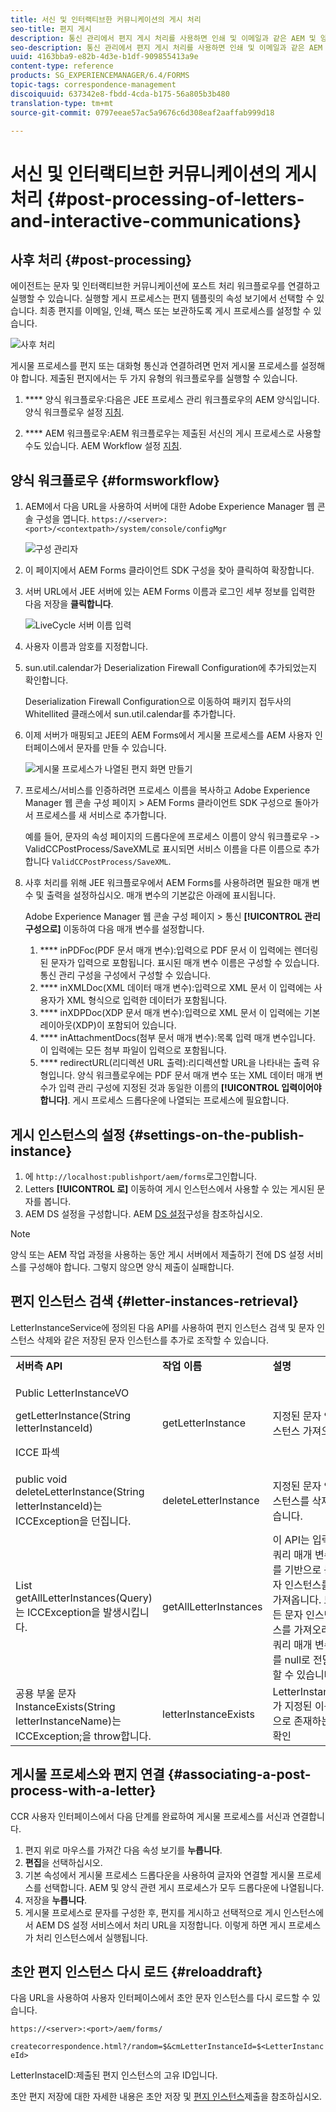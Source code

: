 ```yaml
---
title: 서신 및 인터랙티브한 커뮤니케이션의 게시 처리
seo-title: 편지 게시
description: 통신 관리에서 편지 게시 처리를 사용하면 인쇄 및 이메일과 같은 AEM 및 양식 게시물 프로세스를 만들고 이를 문자와 통합할 수 있습니다.
seo-description: 통신 관리에서 편지 게시 처리를 사용하면 인쇄 및 이메일과 같은 AEM 및 양식 게시물 프로세스를 만들고 이를 문자와 통합할 수 있습니다.
uuid: 4163bba9-e82b-4d3e-b1df-909855413a9e
content-type: reference
products: SG_EXPERIENCEMANAGER/6.4/FORMS
topic-tags: correspondence-management
discoiquuid: 637342e8-fbdd-4cda-b175-56a805b3b480
translation-type: tm+mt
source-git-commit: 0797eeae57ac5a9676c6d308eaf2aaffab999d18

---
```



# 서신 및 인터랙티브한 커뮤니케이션의 게시 처리 {#post-processing-of-letters-and-interactive-communications}

## 사후 처리 {#post-processing}

에이전트는 문자 및 인터랙티브한 커뮤니케이션에 포스트 처리 워크플로우를 연결하고 실행할 수 있습니다. 실행할 게시 프로세스는 편지 템플릿의 속성 보기에서 선택할 수 있습니다. 최종 편지를 이메일, 인쇄, 팩스 또는 보관하도록 게시 프로세스를 설정할 수 있습니다.

![사후 처리](assets/ppoverview.png)

게시물 프로세스를 편지 또는 대화형 통신과 연결하려면 먼저 게시물 프로세스를 설정해야 합니다. 제출된 편지에서는 두 가지 유형의 워크플로우를 실행할 수 있습니다.

1. **** 양식 워크플로우:다음은 JEE 프로세스 관리 워크플로우의 AEM 양식입니다. 양식 워크플로우 설정 [지침](/help/forms/using/submit-letter-topostprocess.md#main-pars-header-3).

1. **** AEM 워크플로우:AEM 워크플로우는 제출된 서신의 게시 프로세스로 사용할 수도 있습니다. AEM Workflow 설정 [지침](/help/forms/using/aem-forms-workflow.md).

## 양식 워크플로우 {#formsworkflow}

1. AEM에서 다음 URL을 사용하여 서버에 대한 Adobe Experience Manager 웹 콘솔 구성을 엽니다. `https://<server>:<port>/<contextpath>/system/console/configMgr`

   ![구성 관리자](assets/2configmanager-1.png)

1. 이 페이지에서 AEM Forms 클라이언트 SDK 구성을 찾아 클릭하여 확장합니다.
1. 서버 URL에서 JEE 서버에 있는 AEM Forms 이름과 로그인 세부 정보를 입력한 다음 저장을 **클릭합니다**.

   ![LiveCycle 서버 이름 입력](assets/1cofigmanager.png)

1. 사용자 이름과 암호를 지정합니다.
1. sun.util.calendar가 Deserialization Firewall Configuration에 추가되었는지 확인합니다.

   Deserialization Firewall Configuration으로 이동하여 패키지 접두사의 Whitellited 클래스에서 sun.util.calendar를 추가합니다.

1. 이제 서버가 매핑되고 JEE의 AEM Forms에서 게시물 프로세스를 AEM 사용자 인터페이스에서 문자를 만들 수 있습니다.

   ![게시물 프로세스가 나열된 편지 화면 만들기](assets/0configmanager.png)

1. 프로세스/서비스를 인증하려면 프로세스 이름을 복사하고 Adobe Experience Manager 웹 콘솔 구성 페이지 > AEM Forms 클라이언트 SDK 구성으로 돌아가서 프로세스를 새 서비스로 추가합니다.

   예를 들어, 문자의 속성 페이지의 드롭다운에 프로세스 이름이 양식 워크플로우 -> ValidCCPostProcess/SaveXML로 표시되면 서비스 이름을 다른 이름으로 추가합니다 `ValidCCPostProcess/SaveXML`.

1. 사후 처리를 위해 JEE 워크플로우에서 AEM Forms를 사용하려면 필요한 매개 변수 및 출력을 설정하십시오. 매개 변수의 기본값은 아래에 표시됩니다.

   Adobe Experience Manager 웹 콘솔 구성 페이지 > 통신 **[!UICONTROL 관리 구성으로]** 이동하여 다음 매개 변수를 설정합니다.

   1. **** inPDFoc(PDF 문서 매개 변수):입력으로 PDF 문서 이 입력에는 렌더링된 문자가 입력으로 포함됩니다. 표시된 매개 변수 이름은 구성할 수 있습니다. 통신 관리 구성을 구성에서 구성할 수 있습니다.
   1. **** inXMLDoc(XML 데이터 매개 변수):입력으로 XML 문서 이 입력에는 사용자가 XML 형식으로 입력한 데이터가 포함됩니다.
   1. **** inXDPDoc(XDP 문서 매개 변수):입력으로 XML 문서 이 입력에는 기본 레이아웃(XDP)이 포함되어 있습니다.
   1. **** inAttachmentDocs(첨부 문서 매개 변수):목록 입력 매개 변수입니다. 이 입력에는 모든 첨부 파일이 입력으로 포함됩니다.
   1. **** redirectURL(리디렉션 URL 출력):리디렉션할 URL을 나타내는 출력 유형입니다.
   양식 워크플로우에는 PDF 문서 매개 변수 또는 XML 데이터 매개 변수가 입력 관리 구성에 지정된 것과 동일한 이름의 **[!UICONTROL 입력이어야 합니다]**. 게시 프로세스 드롭다운에 나열되는 프로세스에 필요합니다.

## 게시 인스턴스의 설정 {#settings-on-the-publish-instance}

1. 에 `http://localhost:publishport/aem/forms`로그인합니다.
1. Letters **[!UICONTROL 로]** 이동하여 게시 인스턴스에서 사용할 수 있는 게시된 문자를 봅니다.
1. AEM DS 설정을 구성합니다. AEM [DS 설정](/help/forms/using/configuring-the-processing-server-url-.md)구성을 참조하십시오.

>[!NOTE]
>
>양식 또는 AEM 작업 과정을 사용하는 동안 게시 서버에서 제출하기 전에 DS 설정 서비스를 구성해야 합니다. 그렇지 않으면 양식 제출이 실패합니다.

## 편지 인스턴스 검색 {#letter-instances-retrieval}

LetterInstanceService에 정의된 다음 API를 사용하여 편지 인스턴스 검색 및 문자 인스턴스 삭제와 같은 저장된 문자 인스턴스를 추가로 조작할 수 있습니다.

<table> 
 <tbody> 
  <tr> 
   <td><strong>서버측 API</strong></td> 
   <td><strong>작업 이름</strong></td> 
   <td><strong>설명</strong></td> 
  </tr> 
  <tr> 
   <td><p>Public LetterInstanceVO</p> <p>getLetterInstance(String letterInstanceId)</p> <p>ICCE 파섹 </p> </td> 
   <td>getLetterInstance</td> 
   <td>지정된 문자 인스턴스 가져오기 </td> 
  </tr> 
  <tr> 
   <td>public void deleteLetterInstance(String letterInstanceId)는 ICCException을 던집니다. </td> 
   <td>deleteLetterInstance </td> 
   <td>지정된 문자 인스턴스를 삭제했습니다. </td> 
  </tr> 
  <tr> 
   <td>List getAllLetterInstances(Query)는 ICCException을 발생시킵니다. </td> 
   <td>getAllLetterInstances </td> 
   <td>이 API는 입력 쿼리 매개 변수를 기반으로 문자 인스턴스를 가져옵니다. 모든 문자 인스턴스를 가져오려면 쿼리 매개 변수를 null로 전달할 수 있습니다.<br /> </td> 
  </tr> 
  <tr> 
   <td>공용 부울 문자 InstanceExists(String letterInstanceName)는 ICCException;을 throw합니다. </td> 
   <td>letterInstanceExists </td> 
   <td>LetterInstance가 지정된 이름으로 존재하는지 확인 </td> 
  </tr> 
 </tbody> 
</table>

## 게시물 프로세스와 편지 연결 {#associating-a-post-process-with-a-letter}

CCR 사용자 인터페이스에서 다음 단계를 완료하여 게시물 프로세스를 서신과 연결합니다.

1. 편지 위로 마우스를 가져간 다음 속성 보기를 **누릅니다**.
1. **편집**&#x200B;을 선택하십시오.
1. 기본 속성에서 게시물 프로세스 드롭다운을 사용하여 글자와 연결할 게시물 프로세스를 선택합니다. AEM 및 양식 관련 게시 프로세스가 모두 드롭다운에 나열됩니다.
1. 저장을 **누릅니다**.
1. 게시물 프로세스로 문자를 구성한 후, 편지를 게시하고 선택적으로 게시 인스턴스에서 AEM DS 설정 서비스에서 처리 URL을 지정합니다. 이렇게 하면 게시 프로세스가 처리 인스턴스에서 실행됩니다.

## 초안 편지 인스턴스 다시 로드 {#reloaddraft}

다음 URL을 사용하여 사용자 인터페이스에서 초안 문자 인스턴스를 다시 로드할 수 있습니다.

`https://<server>:<port>/aem/forms/`

`createcorrespondence.html?/random=$&cmLetterInstanceId=$<LetterInstanceId>`

LetterInstaceID:제출된 편지 인스턴스의 고유 ID입니다.

초안 편지 저장에 대한 자세한 내용은 초안 저장 및 [편지 인스턴스](/help/forms/using/create-correspondence.md#savingdrafts)제출을 참조하십시오.
